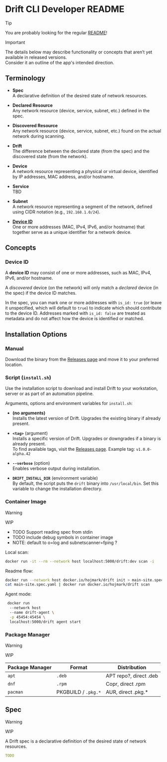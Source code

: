 # Drift CLI Developer README

> [!TIP]
> You are probably looking for the regular [README](./README.md)!

> [!IMPORTANT]
> The details below may describe functionality or concepts that aren’t yet available in released versions.  
> Consider it an outline of the app's intended direction.

## Terminology

- **Spec**  
  A declarative definition of the desired state of network resources.

- **Declared Resource**  
  Any network resource (device, service, subnet, etc.) defined in the spec.

- **Discovered Resource**  
  Any network resource (device, service, subnet, etc.) found on the actual network during scanning.

- **Drift**  
  The difference between the declared state (from the spec) and the discovered state (from the network).

- **Device**  
  A network resource representing a physical or virtual device, identified by IP addresses, MAC address, and/or
  hostname.

- **Service**  
  TBD

- **Subnet**  
  A network resource representing a segment of the network, defined using CIDR notation (e.g., `192.168.1.0/24`).

- **[Device ID](#device-id)**  
  One or more addresses (MAC, IPv4, IPv6, and/or hostname) that together serve as a unique identifier for a network
  device.

## Concepts

### Device ID

A **device ID** may consist of one or more addresses, such as MAC, IPv4, IPv6, and/or hostname.

A *discovered* device (on the network) will only match a *declared* device (in the spec) if the device ID matches.

In the spec, you can mark one or more addresses with `is_id: true` (or leave it unspecified, which will default to
`true`) to indicate which should contribute to the device ID. Addresses marked with `is_id: false` are treated as
metadata and do not affect how the device is identified or matched.

## Installation Options

### Manual

Download the binary from the [Releases page](https://github.com/hojmark/drift/releases) and move it to your preferred
location.

### Script (`install.sh`)

Use the installation script to download and install Drift to your workstation, server or as part of an automation
pipeline.

Arguments, options and environment variables for `install.sh`:

- **(no arguments)**  
  Installs the latest version of Drift. Upgrades the existing binary if already present.

- **`<tag>`** (argument)  
  Installs a specific version of Drift. Upgrades or downgrades if a binary is already present.  
  To find available tags, visit the [Releases page](https://github.com/hojmark/drift/releases).
  Example tag: `v1.0.0-alpha.42`

- **`--verbose`** (option)  
  Enables verbose output during installation.

- **`DRIFT_INSTALL_DIR`** (environment variable)  
  By default, the script puts the `drift` binary into `/usr/local/bin`. Set this variable to change the installation
  directory.

### Container Image

> [!WARNING]
> WIP

- TODO Support reading spec from stdin
- TODO include debug symbols in container image
- NOTE: default to o=log and subnetscanner=fping ?

Local scan:

```sh
docker run -it --rm --network host localhost:5000/drift:dev scan -i
```

Readme flow:

```sh
docker run --network host docker.io/hojmark/drift init > main-site.spec.yaml
cat main-site.spec.yaml | docker run docker.io/hojmark/drift scan
```

Agent mode:

```sh
 docker run 
  --network host
  --name drift-agent \
  -p 45454:45454 \
  localhost:5000/drift agent start
```

### Package Manager

> [!WARNING]
> WIP

| Package Manager | Format              | Distribution           |
|-----------------|---------------------|------------------------|
| `apt`           | `.deb`              | APT repo?, direct .deb |
| `dnf`           | `.rpm`              | Copr, direct .rpm      |
| `pacman`        | PKGBUILD / `.pkg.*` | AUR, direct .pkg.*     |

## Spec

> [!WARNING]
> WIP

A Drift spec is a declarative definition of the desired state of network resources.

```yaml
TODO
```
